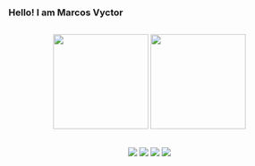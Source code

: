 ### Hello! I am Marcos Vyctor 

##

<div align="center">
    <img height="170cm" src="https://github-readme-stats.vercel.app/api?username=galupo01&show_icons=true&theme=github_dark"/>
    <img height="170cm" src="https://github-readme-stats.vercel.app/api/top-langs/?username=galupo01&layout=compact&langs_count=16&theme=github_dark"/>
</div>

##

<div align="center">
    <a href="https://www.linkedin.com/in/marcosgalupo/" target="_blank"><img src="https://img.shields.io/badge/LinkedIn-0077B5?style=for-the-badge&logo=linkedin&logoColor=white" target="_blank"></a>
     <a href="mailto:mv.galupo@hotmail.com" target="_blank"><img src="https://img.shields.io/badge/Gmail-D14836?style=for-the-badge&logo=gmail&logoColor=white" target="_blank"></a>
    <a href="https://www.instagram.com/galupo01/" target="_blank"><img src="https://img.shields.io/badge/Instagram-E4405F?style=for-the-badge&logo=instagram&logoColor=white" target="_blank"></a>
    <a href="https://leetcode.com/galupo01/" target="_blank"><img src="https://img.shields.io/badge/-LeetCode-FFA116?style=for-the-badge&logo=LeetCode&logoColor=black" target="_blank"></a>
</div>
